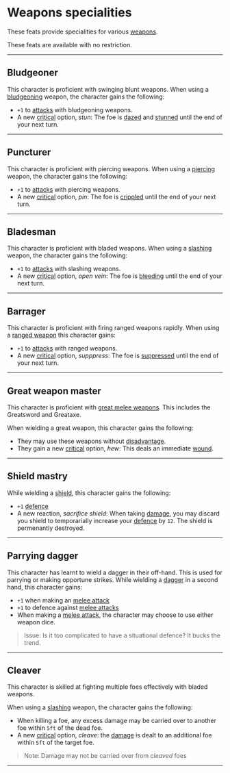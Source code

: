 # Weapons specialities
These feats provide specialities for various [weapons](../weapons.md).

These feats are available with no restriction.

---
## Bludgeoner
This character is proficient with swinging blunt weapons. When using a [bludgeoning](..\weapons.md#damage-type) weapon, the character gains the following:
 - `+1` to [attacks](..\rolls.md#attacks) with bludgeoning weapons.
 - A new [critical](..\rolls.md#criticals) option, *stun*: The foe is [dazed](..\statuses.md#dazed) and [stunned](..\statuses.md#stunned) until the end of your next turn.

---
## Puncturer
This character is proficient with piercing weapons. When using a [piercing](..\weapons.md#damage-type) weapon, the character gains the following:
 - `+1` to [attacks](..\rolls.md#attacks) with piercing weapons.
 - A new [critical](..\rolls.md#criticals) option, *pin*: The foe is [crippled](..\statuses.md#crippled) until the end of your next turn.

---
## Bladesman
This character is proficient with bladed weapons. When using a [slashing](..\weapons.md#damage-type) weapon, the character gains the following:
 - `+1` to [attacks](..\rolls.md#attacks) with slashing weapons.
 - A new [critical](..\rolls.md#criticals) option, *open vein*: The foe is [bleeding](..\statuses.md#bleeding) until the end of your next turn.

---
## Barrager
This character is proficient with firing ranged weapons rapidly. When using a [ranged weapon](../weapons.md#ranged-weapons) this character gains:
 - `+1` to [attacks](../rolls.md#attacks) with ranged weapons.
 - A new [critical](../rolls.md#criticals) option, *supppress*: The foe is [suppressed](../statuses.md#supressed) until the end of your next turn.

---
## Great weapon master
This character is proficient with [great melee weapons](..\weapons.md#melee-weapons).
This includes the Greatsword and Greataxe.

When wielding a great weapon, this character gains the following:
 - They may use these weapons without [disadvantage](..\rolls.md#disadvantage).
 - They gain a new [critical](..\rolls.md#criticals) option, *hew*: This deals an immediate [wound](..\stats.md#wounds).

---
## Shield mastry
While wielding a [shield](items.md#shield), this character gains the following:
 - `+1` [defence](..\stats.md#defence)
 - A new reaction, *sacrifice shield*: When taking [damage](..\stats.md#damage), you may discard you shield to temporarially increase your [defence](..\stats.md#defence) by `12`. The shield is permenantly destroyed.

---
## Parrying dagger
This character has learnt to wield a dagger in their off-hand. This is used for parrying or making opportune strikes.
While wielding a [dagger](../weapons.md#weapons) in a second hand, this character gains:
 - `+1` when making an [melee attack](../actions.md#melee-attack)
 - `+1` to defence against [melee attacks](../actions.md#melee-attack)
 - When making a [melee attack](../actions.md#melee-attack), the character may choose to use either weapon dice.

> Issue: Is it too complicated to have a situational defence? It bucks the trend.

---
## Cleaver
This character is skilled at fighting multiple foes effectively with bladed weapons.

When using a [slashing](../weapons.md#damage-type) weapon, the character gains the following:
 - When killing a foe, any excess damage may be carried over to another foe within `5ft` of the dead foe.
 - A new [critical](../rolls.md#criticals) option, *cleave*: the [damage](../stats.md#damage) is dealt to an additional foe within `5ft` of the target foe.

> Note: Damage may not be carried over from *cleaved* foes

--- 
